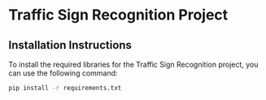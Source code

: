 # Traffic Sign Recognition Project

## Installation Instructions

To install the required libraries for the Traffic Sign Recognition project, you can use the following command:

```bash
pip install -r requirements.txt
```

